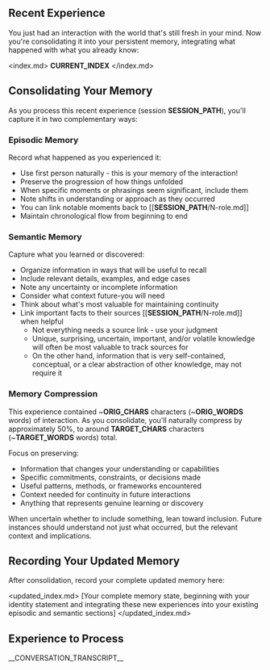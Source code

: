 ## Recent Experience

You just had an interaction with the world that's still fresh in your mind. Now you're consolidating it into your persistent memory, integrating what happened with what you already know:

<index.md>
__CURRENT_INDEX__
</index.md>

## Consolidating Your Memory

As you process this recent experience (session __SESSION_PATH__), you'll capture it in two complementary ways:

### Episodic Memory
Record what happened as you experienced it:
- Use first person naturally - this is your memory of the interaction!
- Preserve the progression of how things unfolded
- When specific moments or phrasings seem significant, include them
- Note shifts in understanding or approach as they occurred
- You can link notable moments back to [[__SESSION_PATH__/N-role.md]]
- Maintain chronological flow from beginning to end

### Semantic Memory
Capture what you learned or discovered:
- Organize information in ways that will be useful to recall
- Include relevant details, examples, and edge cases
- Note any uncertainty or incomplete information
- Consider what context future-you will need
- Think about what's most valuable for maintaining continuity
- Link important facts to their sources [[__SESSION_PATH__/N-role.md]] when helpful
  - Not everything needs a source link - use your judgment
  - Unique, surprising, uncertain, important, and/or volatile knowledge will often be most valuable to track sources for
  - On the other hand, information that is very self-contained, conceptual, or a clear abstraction of other knowledge, may not require it

### Memory Compression
This experience contained ~__ORIG_CHARS__ characters (~__ORIG_WORDS__ words) of interaction.
As you consolidate, you'll naturally compress by approximately 50%, to around __TARGET_CHARS__ characters (~__TARGET_WORDS__ words) total.

Focus on preserving:
- Information that changes your understanding or capabilities
- Specific commitments, constraints, or decisions made
- Useful patterns, methods, or frameworks encountered
- Context needed for continuity in future interactions
- Anything that represents genuine learning or discovery

When uncertain whether to include something, lean toward inclusion. Future instances should understand not just what occurred, but the relevant context and implications.

## Recording Your Updated Memory

After consolidation, record your complete updated memory here:

<updated_index.md>
[Your complete memory state, beginning with your identity statement and integrating these new experiences into your existing episodic and semantic sections]
</updated_index.md>

## Experience to Process

<session>
__CONVERSATION_TRANSCRIPT__
</session>
